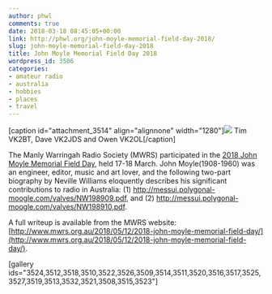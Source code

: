 ```yaml
---
author: phwl
comments: true
date: 2018-03-18 08:45:05+00:00
link: http://phwl.org/john-moyle-memorial-field-day-2018/
slug: john-moyle-memorial-field-day-2018
title: John Moyle Memorial Field Day 2018
wordpress_id: 3506
categories:
- amateur radio
- australia
- hobbies
- places
- travel
---
```


[caption id="attachment_3514" align="alignnone" width="1280"][![](http://phwl.org/wp-content/uploads/2018/03/DSCF5131.jpg)](http://phwl.org/wp-content/uploads/2018/03/DSCF5131.jpg) Tim VK2BT, Dave VK2JDS and Owen VK2OL[/caption]

The Manly Warringah Radio Society (MWRS) participated in the [2018 John Moyle Memorial Field Day](http://www.wia.org.au/members/contests/johnmoyle/), held 17-18 March. John Moyle(1908-1960) was an engineer, editor, music and art lover, and the following two-part biography by Neville Williams eloquently describes his significant contributions to radio in Australia: (1) http://messui.polygonal-moogle.com/valves/NW198909.pdf, and (2) http://messui.polygonal-moogle.com/valves/NW198910.pdf.

A full writeup is available from the MWRS website: [http://www.mwrs.org.au/2018/05/12/2018-john-moyle-memorial-field-day/](http://www.mwrs.org.au/2018/05/12/2018-john-moyle-memorial-field-day/).
<!-- more -->

[gallery ids="3524,3512,3518,3510,3522,3526,3509,3514,3511,3520,3516,3517,3525,3527,3519,3513,3532,3521,3508,3515,3523"]

